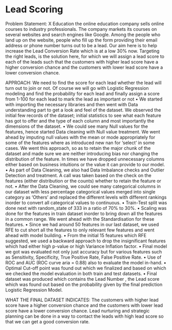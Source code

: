 # Lead Scoring 
Problem Statement: X Education the online education company sells online courses to industry professionals. The company markets its courses on several websites and search engines like Google. Among the people who land up on the website, people who fill up the form providing their email address or phone number turns out to be a lead. Our aim here is to help increase the Lead Conversion Rate which is at a low 30% now. Targeting the right leads, is the solution here, for which we will assign a lead score to each of the leads such that the customers with higher lead score have a higher conversion chance and the customers with lower lead score have a lower conversion chance.


APPROACH: We need to find the score for each lead whether the lead will turn out to join or not. Of course we will go with Logistic Regression modeling and find the probability for each lead and finally assign a score from 1-100 for each lead to mark the lead as important or not
• We started with importing the necessary libraries and then went with Data understanding part to get a look and feel of the dataset. We observed the initial few records of the dataset; initial statistics to see what each feature has got to offer and the type of each column and most importantly the dimensions of the dataset.
• We could see many Null values for the features, hence started Data cleaning with Null value treatment. We went ahead by imputing null values with the mean or mode appropriately for some of the features where as introduced new nan for ‘select’ in some cases. We went this approach, so as to retain the major chunk of the dataset and made sure we are neither introducing bias nor changing the distribution of the feature. In times we have dropped unnecessary columns either based on business intuitions or the value it can provide to our model.
• As part of Data Cleaning, we also had Data Imbalance checks and Outlier Detection and treatment. A call was taken based on the check on the features (either distribution or the counts) whether to retain the feature or not.
• After the Data Cleaning, we could see many categorical columns in our dataset with less percentage categorical values merged into single category as ‘Others’ and replaced the different levels with different rankings inorder to convert all categorical values to continuous.
• Train-Test split was done next with random_state of 333 in a ratio of 70% to 30%.
• Scaling was done for the features in train dataset inorder to bring down all the features in a common range. We
went ahead with the Standardisation for these features.
• Since we had around 50 features in our last dataset, we used RFE to cut short all the features to only relevant few
features and went ahead with model building.
• From the initial 15 features which RFE suggested, we used a backward approach to drop the insignificant features
which had either high p-value or high Variance Inflation factor.
• Final model we got was evaluated not only just accuracy but for various features such as Sensitivity, Specificity, True
Positive Rate, False Positive Rate.
• Use of ROC and AUC (ROC curve aria = 0.88) also to evaluate the model in-hand.
• Optimal Cut-off point was found out which we finalized and based on which we checked the model evaluation in
both train and test datasets.
• Final dataset was produced which contains the Lead Number , the Lead score which was found out based on the
probability given by the final prediction Logistic Regression Model.


WHAT THE FINAL DATASET INDICATES: The customers with higher lead score have a higher conversion chance and the customers with lower lead score have a lower conversion chance. Lead nurturing and strategic planning can be done in a way to contact the leads with high lead score so that we can get a good conversion rate.
